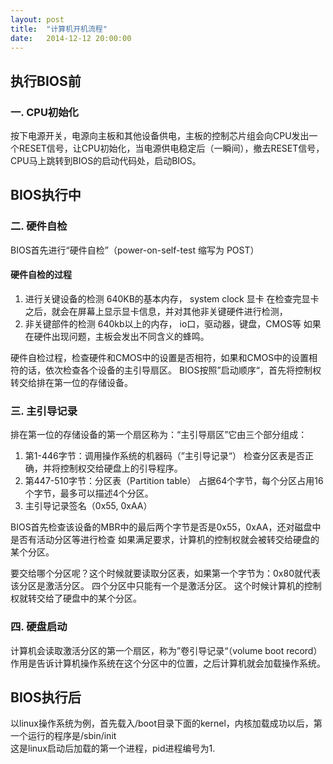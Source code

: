 ```yaml
---
layout: post
title:  "计算机开机流程"
date:   2014-12-12 20:00:00
---
```


## 执行BIOS前

### 一.  CPU初始化
按下电源开关，电源向主板和其他设备供电，主板的控制芯片组会向CPU发出一个RESET信号，让CPU初始化，当电源供电稳定后（一瞬间），撤去RESET信号，CPU马上跳转到BIOS的启动代码处，启动BIOS。


## BIOS执行中

### 二.  硬件自检
BIOS首先进行“硬件自检”（power-on-self-test 缩写为 POST）

#### 硬件自检的过程

1. 进行关键设备的检测
640KB的基本内存， system clock 显卡
在检查完显卡之后，就会在屏幕上显示显卡信息，并对其他非关键硬件进行检测，
2. 非关键部件的检测
640kb以上的内存， io口，驱动器，键盘，CMOS等
如果在硬件出现问题，主板会发出不同含义的蜂鸣。

硬件自检过程，检查硬件和CMOS中的设置是否相符，如果和CMOS中的设置相符的话，依次检查各个设备的主引导扇区。
BIOS按照”启动顺序“，首先将控制权转交给排在第一位的存储设备。

### 三.  主引导记录
排在第一位的存储设备的第一个扇区称为：“主引导扇区”它由三个部分组成：

1. 第1-446字节：调用操作系统的机器码（”主引导记录“）
检查分区表是否正确，并将控制权交给硬盘上的引导程序。
2. 第447-510字节：分区表（Partition table）
占据64个字节，每个分区占用16个字节，最多可以描述4个分区。
3. 主引导记录签名（0x55, 0xAA）

BIOS首先检查该设备的MBR中的最后两个字节是否是0x55，0xAA，还对磁盘中是否有活动分区等进行检查
如果满足要求，计算机的控制权就会被转交给硬盘的某个分区。

要交给哪个分区呢？这个时候就要读取分区表，如果第一个字节为：0x80就代表该分区是激活分区。
四个分区中只能有一个是激活分区。
这个时候计算机的控制权就转交给了硬盘中的某个分区。

### 四. 硬盘启动
计算机会读取激活分区的第一个扇区，称为”卷引导记录“（volume boot record）  
作用是告诉计算机操作系统在这个分区中的位置，之后计算机就会加载操作系统。

## BIOS执行后

以linux操作系统为例，首先载入/boot目录下面的kernel，内核加载成功以后，第一个运行的程序是/sbin/init  
这是linux启动后加载的第一个进程，pid进程编号为1.
